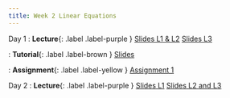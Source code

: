 ```yaml
---
title: Week 2 Linear Equations
---
```


Day 1
: **Lecture**{: .label .label-purple }
[Slides L1 & L2](https://yijiezcn.github.io/MAT2041-25S/assets/slides/L1/Lecture03.pdf)
[Slides L3](https://yijiezcn.github.io/MAT2041-25S/assets/slides/L3/Lecturen03.pdf)

: **Tutorial**{: .label .label-brown }
[Slides](https://yijiezcn.github.io/MAT2041-25S/assets/tutorials/tut1.pptx)

: **Assignment**{: .label .label-yellow }
[Assignment 1](https://yijiezcn.github.io/MAT2041-25S/assets/assignments/assignment1.pdf)

Day 2
: **Lecture**{: .label .label-purple }
[Slides L1](https://yijiezcn.github.io/MAT2041-25S/assets/slides/L1/Lecture04.pdf)
[Slides L2 and L3](https://yijiezcn.github.io/MAT2041-25S/assets/slides/L3/Lecture04.pdf)
  
